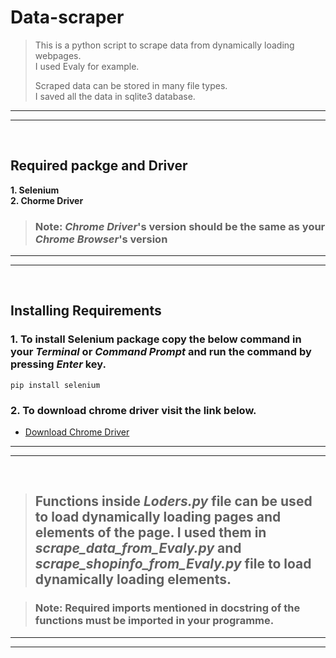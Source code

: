 # Data-scraper

>This is a python script to scrape data from  dynamically loading webpages.\
>I used Evaly for example.
>
>Scraped data can be stored in many file types.\
>I saved all the data in sqlite3 database.
---
--- 
&nbsp;

## Required packge and Driver

**1. Selenium**\
**2. Chorme Driver**
>### Note: *Chrome Driver*'s version should be the same as your *Chrome Browser*'s version
---
---
&nbsp;

## Installing Requirements
### 1. To install Selenium package copy the below command in your _Terminal_ or _Command Prompt_ and run the command by pressing _Enter_ key.

```
pip install selenium 
```

### 2. To download chrome driver visit the link below.
* [Download Chrome Driver][link]

---
---

&nbsp;

>## Functions inside _Loders.py_ file can be used to load  dynamically loading pages and elements of the page. I used them in  _scrape_data_from_Evaly.py_ and _scrape_shopinfo_from_Evaly.py_ file to load dynamically loading elements.

>### Note: Required imports mentioned in docstring of the functions must be imported in your programme.

---
---

[link]: https://chromedriver.chromium.org/ "Link to ChromeDriver-WebDriver for Chrome"
